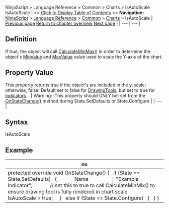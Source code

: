 ﻿
NinjaScript > Language Reference > Common > Charts > IsAutoScale
IsAutoScale
| << [Click to Display Table of Contents](isautoscale.md) >> **Navigation:**     [NinjaScript](ninjascript.md) > [Language Reference](language_reference_wip.md) > [Common](common.md) > [Charts](chart.md) > IsAutoScale | [Previous page](formatpricemarker.md) [Return to chapter overview](chart.md) [Next page](isoverlay.md) |
| --- | --- |
## Definition
If true, the object will call [CalculateMinMax()](oncalculateminmax.md) in order to determine the object's [MinValue](minvalue.md) and [MaxValue](maxvalue.md) value used to scale the Y-axis of the chart.
## 
## Property Value
This property returns true if the object's are included in the y-scale; otherwise, false. Default set to false for [DrawingTools](drawing_tools.md), but set to true for [Indicators](indicator.md).
 
| Warning:  This property should ONLY bet set from the [OnStateChange()](onstatechange.md) method during State.SetDefaults or State.Configure |
| --- |

## 
## Syntax
IsAutoScale
## 
## Example
| ns |
| --- |
| protected override void OnStateChange() {    if (State == State.SetDefaults)    {               Name                 = "Example Indicator";               // set this to true to call CalculateMinMix() to ensure drawing tool is fully rendered in chart scale      IsAutoScale = true;      }    else if (State == State.Configure)    {    } } |
